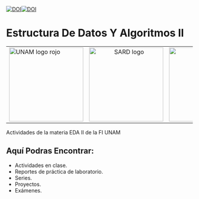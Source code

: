 [![DOI](https://zenodo.org/badge/46740228.svg)](https://www.ingenieria.unam.mx/programas_academicos/licenciatura/Computacion/04/algoritmos_y_estructuras_de_datos.pdf)[![DOI](https://zenodo.org/badge/46740228.svg)](https://odin.fi-b.unam.mx/salaD/pdf/EDAI/MADO-19_EDAI_v3.pdf)

# Estructura De Datos Y Algoritmos II

<table>
  <tr>
    <td align="left" width="33%">
      <img height="200" src="https://imgur.com/rWisYF9.png" alt="UNAM logo rojo">
    </td>
    <td align="center" width="33%">
      <img height="200" src="https://imgur.com/aMA0OpO.png" alt="SARD logo">
    </td>
    <td align="right" width="33%">
      <img height="200" src="https://imgur.com/6ygRxl2.png" alt="FI logo rojo"> 
    </td>
  </tr>
</table>

Actividades de la materia EDA II de la FI UNAM

## Aquí Podras Encontrar:

- Actividades en clase.
- Reportes de práctica de laboratorio.
- Series.
- Proyectos.
- Exámenes.
